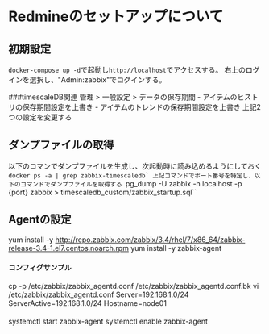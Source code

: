 # Redmineのセットアップについて

## 初期設定
`` docker-compose up -d ``で起動し``http://localhost``でアクセスする。
右上のログインを選択し、"Admin:zabbix"でログインする。

###timescaleDB関連
管理 > 一般設定 > データの保存期間
    - アイテムのヒストリの保存期間設定を上書き
    - アイテムのトレンドの保存期間設定を上書き
    上記2つの設定を変更する

## ダンプファイルの取得
以下のコマンでダンプファイルを生成し、次起動時に読み込めるようにしておく
``docker ps -a | grep zabbix-timescaledb`
上記コマンドでポート番号を特定し、以下のコマンドでダンプファイルを取得する
``pg_dump -U zabbix -h localhost -p {port} zabbix > timescaledb_custom/zabbix_startup.sql``

## Agentの設定
yum install -y http://repo.zabbix.com/zabbix/3.4/rhel/7/x86_64/zabbix-release-3.4-1.el7.centos.noarch.rpm
yum install -y zabbix-agent
#### コンフィグサンプル
cp -p /etc/zabbix/zabbix_agentd.conf /etc/zabbix/zabbix_agentd.conf.bk
vi /etc/zabbix/zabbix_agentd.conf
Server=192.168.1.0/24
ServerActive=192.168.1.0/24
Hostname=node01
####
systemctl start zabbix-agent
systemctl enable zabbix-agent
